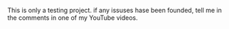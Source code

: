 This is only a testing project.
if any issuses hase been founded, tell me in the comments in one of my YouTube videos.
